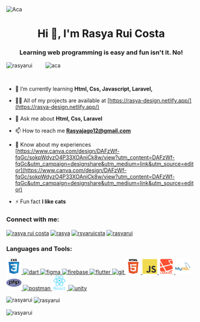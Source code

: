 ![Aca](https://i.pinimg.com/originals/a1/b3/d8/a1b3d8192ae21d32a0d3d8e15b81df12.jpg)
<h1 align="center">Hi 👋, I'm Rasya Rui Costa</h1>
<h3 align="center">Learning web programming is easy and fun isn't it. No!</h3>
<img align="right" alt="aca" width="400" src="https://i.pinimg.com/originals/c2/47/ab/c247abf83a7eeba593b1db7c1a50180e.png">

<p align="left"> <img src="https://komarev.com/ghpvc/?username=rasyarui&label=Profile%20views&color=0e75b6&style=flat" alt="rasyarui" /> </p>

<p align="left"> <a href="https://twitter.com/" target="blank"><img src="https://img.shields.io/twitter/follow/?logo=twitter&style=for-the-badge" alt="" /></a> </p>

- 🌱 I’m currently learning **Html, Css, Javascript, Laravel,**

- 👨‍💻 All of my projects are available at [https://rasya-design.netlify.app/](https://rasya-design.netlify.app/)

- 💬 Ask me about **Html, Css, Laravel**

- 📫 How to reach me **Rasyajago12@gmail.com**

- 📄 Know about my experiences [https://www.canva.com/design/DAFzWf-fqGc/sokpWdyzO4P33XOAniCk8w/view?utm_content=DAFzWf-fqGc&utm_campaign=designshare&utm_medium=link&utm_source=editor](https://www.canva.com/design/DAFzWf-fqGc/sokpWdyzO4P33XOAniCk8w/view?utm_content=DAFzWf-fqGc&utm_campaign=designshare&utm_medium=link&utm_source=editor)

- ⚡ Fun fact **I like cats**

<h3 align="left">Connect with me:</h3>
<p align="left">
<a href="https://linkedin.com/in/rasya rui costa" target="blank"><img align="center" src="https://raw.githubusercontent.com/rahuldkjain/github-profile-readme-generator/master/src/images/icons/Social/linked-in-alt.svg" alt="rasya rui costa" height="30" width="40" /></a>
<a href="https://stackoverflow.com/users/rasya" target="blank"><img align="center" src="https://raw.githubusercontent.com/rahuldkjain/github-profile-readme-generator/master/src/images/icons/Social/stack-overflow.svg" alt="rasya" height="30" width="40" /></a>
<a href="https://instagram.com/rsyaruicsta" target="blank"><img align="center" src="https://raw.githubusercontent.com/rahuldkjain/github-profile-readme-generator/master/src/images/icons/Social/instagram.svg" alt="rsyaruicsta" height="30" width="40" /></a>
<a href="https://dribbble.com/rasyarui" target="blank"><img align="center" src="https://raw.githubusercontent.com/rahuldkjain/github-profile-readme-generator/master/src/images/icons/Social/dribbble.svg" alt="rasyarui" height="30" width="40" /></a>
</p>

<h3 align="left">Languages and Tools:</h3>
<p align="left"> <a href="https://www.w3schools.com/css/" target="_blank" rel="noreferrer"> <img src="https://raw.githubusercontent.com/devicons/devicon/master/icons/css3/css3-original-wordmark.svg" alt="css3" width="40" height="40"/> </a> <a href="https://dart.dev" target="_blank" rel="noreferrer"> <img src="https://www.vectorlogo.zone/logos/dartlang/dartlang-icon.svg" alt="dart" width="40" height="40"/> </a> <a href="https://www.figma.com/" target="_blank" rel="noreferrer"> <img src="https://www.vectorlogo.zone/logos/figma/figma-icon.svg" alt="figma" width="40" height="40"/> </a> <a href="https://firebase.google.com/" target="_blank" rel="noreferrer"> <img src="https://www.vectorlogo.zone/logos/firebase/firebase-icon.svg" alt="firebase" width="40" height="40"/> </a> <a href="https://flutter.dev" target="_blank" rel="noreferrer"> <img src="https://www.vectorlogo.zone/logos/flutterio/flutterio-icon.svg" alt="flutter" width="40" height="40"/> </a> <a href="https://git-scm.com/" target="_blank" rel="noreferrer"> <img src="https://www.vectorlogo.zone/logos/git-scm/git-scm-icon.svg" alt="git" width="40" height="40"/> </a> <a href="https://www.w3.org/html/" target="_blank" rel="noreferrer"> <img src="https://raw.githubusercontent.com/devicons/devicon/master/icons/html5/html5-original-wordmark.svg" alt="html5" width="40" height="40"/> </a> <a href="https://developer.mozilla.org/en-US/docs/Web/JavaScript" target="_blank" rel="noreferrer"> <img src="https://raw.githubusercontent.com/devicons/devicon/master/icons/javascript/javascript-original.svg" alt="javascript" width="40" height="40"/> </a> <a href="https://laravel.com/" target="_blank" rel="noreferrer"> <img src="https://raw.githubusercontent.com/devicons/devicon/master/icons/laravel/laravel-plain-wordmark.svg" alt="laravel" width="40" height="40"/> </a> <a href="https://www.mysql.com/" target="_blank" rel="noreferrer"> <img src="https://raw.githubusercontent.com/devicons/devicon/master/icons/mysql/mysql-original-wordmark.svg" alt="mysql" width="40" height="40"/> </a> <a href="https://www.php.net" target="_blank" rel="noreferrer"> <img src="https://raw.githubusercontent.com/devicons/devicon/master/icons/php/php-original.svg" alt="php" width="40" height="40"/> </a> <a href="https://postman.com" target="_blank" rel="noreferrer"> <img src="https://www.vectorlogo.zone/logos/getpostman/getpostman-icon.svg" alt="postman" width="40" height="40"/> </a> <a href="https://reactjs.org/" target="_blank" rel="noreferrer"> <img src="https://raw.githubusercontent.com/devicons/devicon/master/icons/react/react-original-wordmark.svg" alt="react" width="40" height="40"/> </a> <a href="https://unity.com/" target="_blank" rel="noreferrer"> <img src="https://www.vectorlogo.zone/logos/unity3d/unity3d-icon.svg" alt="unity" width="40" height="40"/> </a> </p>

<p><img align="left" src="https://github-readme-stats.vercel.app/api/top-langs?username=rasyarui&show_icons=true&locale=en&layout=compact" alt="rasyarui" /></p>

<p>&nbsp;<img align="center" src="https://github-readme-stats.vercel.app/api?username=rasyarui&show_icons=true&locale=en" alt="rasyarui" /></p>

<p><img align="center" src="https://github-readme-streak-stats.herokuapp.com/?user=rasyarui&" alt="rasyarui" /></p>
